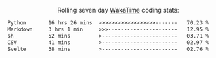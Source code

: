 <p align="center">Rolling seven day <a href="https://wakatime.com/@syrkis"/>WakaTime</a> coding stats:</p>
<!--START_SECTION:waka-->

```txt
Python       16 hrs 26 mins  >>>>>>>>>>>>>>>>>>-------   70.23 %
Markdown     3 hrs 1 min     >>>----------------------   12.95 %
sh           52 mins         >------------------------   03.71 %
CSV          41 mins         >------------------------   02.97 %
Svelte       38 mins         >------------------------   02.76 %
```

<!--END_SECTION:waka-->

